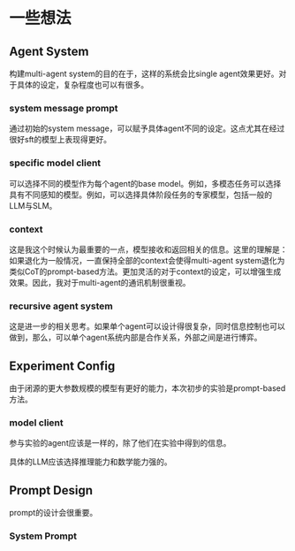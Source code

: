 # 一些想法

## Agent System
构建multi-agent system的目的在于，这样的系统会比single agent效果更好。对于具体的设定，复杂程度也可以有很多。

### system message prompt
通过初始的system message，可以赋予具体agent不同的设定。这点尤其在经过很好sft的模型上表现得更好。

### specific model client
可以选择不同的模型作为每个agent的base model。例如，多模态任务可以选择具有不同感知的模型。例如，可以选择具体阶段任务的专家模型，包括一般的LLM与SLM。

### context
这是我这个时候认为最重要的一点，模型接收和返回相关的信息。这里的理解是：如果退化为一般情况，一直保持全部的context会使得multi-agent system退化为类似CoT的prompt-based方法。更加灵活的对于context的设定，可以增强生成效果。因此，我对于multi-agent的通讯机制很重视。

### recursive agent system
这是进一步的相关思考。如果单个agent可以设计得很复杂，同时信息控制也可以做到，那么，可以单个agent系统内部是合作关系，外部之间是进行博弈。


## Experiment Config
由于闭源的更大参数规模的模型有更好的能力，本次初步的实验是prompt-based方法。

### model client
参与实验的agent应该是一样的，除了他们在实验中得到的信息。

具体的LLM应该选择推理能力和数学能力强的。

## Prompt Design
prompt的设计会很重要。

### System Prompt


